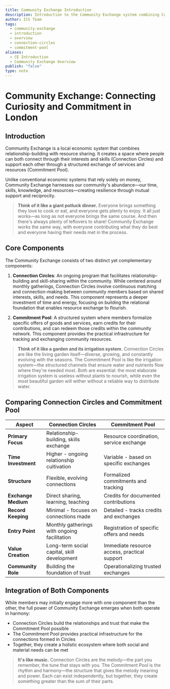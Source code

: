 ```yaml
---
title: Community Exchange Introduction
description: Introduction to the Community Exchange system combining Connection Circles and Commitment Pool to create a local economic network
author: ICS Team
tags:
  - community-exchange
  - introduction
  - overview
  - connection-circles
  - commitment-pool
aliases:
  - CE Introduction
  - Community Exchange Overview
publish: "false"
type: note
---
```


# Community Exchange: Connecting Curiosity and Commitment in London

## Introduction

Community Exchange is a local economic system that combines relationship-building with resource sharing. It creates a space where people can both connect through their interests and skills (Connection Circles) and support each other through a structured exchange of services and resources (Commitment Pool).

Unlike conventional economic systems that rely solely on money, Community Exchange harnesses our community's abundance—our time, skills, knowledge, and resources—creating resilience through mutual support and reciprocity.

> **Think of it like a giant potluck dinner.** Everyone brings something they love to cook or eat, and everyone gets plenty to enjoy. It all just works—as long as not everyone brings the same course. And then there's always plenty of leftovers to share! Community Exchange works the same way, with everyone contributing what they do best and everyone having their needs met in the process.

## Core Components

The Community Exchange consists of two distinct yet complementary components:

1. **Connection Circles**: An ongoing program that facilitates relationship-building and skill-sharing within the community. While centered around monthly gatherings, Connection Circles involve continuous matching and connection-making between community members based on shared interests, skills, and needs. This component represents a deeper investment of time and energy, focusing on building the relational foundation that enables resource exchange to flourish.

2. **Commitment Pool**: A structured system where members formalize specific offers of goods and services, earn credits for their contributions, and can redeem those credits within the community network. This component provides the practical infrastructure for tracking and exchanging community resources.

> **Think of it like a garden and its irrigation system.** Connection Circles are like the living garden itself—diverse, growing, and constantly evolving with the seasons. The Commitment Pool is like the irrigation system—the structured channels that ensure water and nutrients flow where they're needed most. Both are essential: the most elaborate irrigation system is useless without plants to nourish, while even the most beautiful garden will wither without a reliable way to distribute water.

## Comparing Connection Circles and Commitment Pool

| Aspect | Connection Circles | Commitment Pool |
|--------|-------------------|-----------------|
| **Primary Focus** | Relationship-building, skills exchange | Resource coordination, service exchange |
| **Time Investment** | Higher - ongoing relationship cultivation | Variable - based on specific exchanges |
| **Structure** | Flexible, evolving connections | Formalized commitments and tracking |
| **Exchange Medium** | Direct sharing, learning, teaching | Credits for documented contributions |
| **Record Keeping** | Minimal - focuses on connections made | Detailed - tracks credits and exchanges |
| **Entry Point** | Monthly gatherings with ongoing facilitation | Registration of specific offers and needs |
| **Value Creation** | Long-term social capital, skill development | Immediate resource access, practical support |
| **Community Role** | Building the foundation of trust | Operationalizing trusted exchanges |

## Integration of Both Components

While members may initially engage more with one component than the other, the full power of Community Exchange emerges when both operate in harmony:

- Connection Circles build the relationships and trust that make the Commitment Pool possible
- The Commitment Pool provides practical infrastructure for the connections formed in Circles
- Together, they create a holistic ecosystem where both social and material needs can be met

> **It's like music.** Connection Circles are the melody—the part you remember, the tune that stays with you. The Commitment Pool is the rhythm and harmony—the structure that gives the melody meaning and power. Each can exist independently, but together, they create something greater than the sum of their parts.